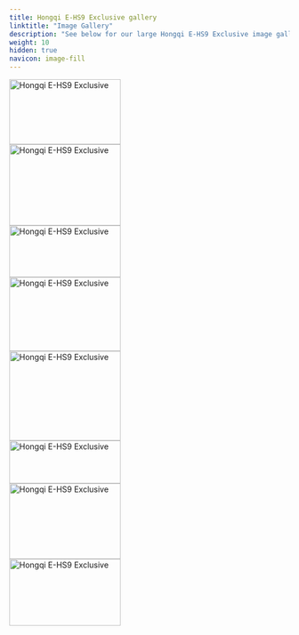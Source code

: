 ```yaml
---
title: Hongqi E-HS9 Exclusive gallery
linktitle: "Image Gallery"
description: "See below for our large Hongqi E-HS9 Exclusive image gallery. Click pictures for high-resolution versions."
weight: 10
hidden: true
navicon: image-fill
---
```

<!-- markdownlint-disable MD033 -->
<div class="pswp-gallery pswp-grid-container" id ="my-gallery">
<div class="pswp-grid-item">
<a href="https://media.evkx.net/multimedia/models/hongqi/e-hs9/e-hs9_exclusive/exterior_1.jpg"
data-pswp-src="https://media.evkx.net/multimedia/models/hongqi/e-hs9/e-hs9_exclusive/exterior_1.jpg"
data-pswp-width="3000"
data-pswp-height="1757" 
target="_blank">
<img src="https://media.evkx.net/multimedia/models/hongqi/e-hs9/e-hs9_exclusive/exterior_1_xst.jpg" alt="Hongqi E-HS9 Exclusive" width="200px" height="117px" />
</a>
</div>
<div class="pswp-grid-item">
<a href="https://media.evkx.net/multimedia/models/hongqi/e-hs9/e-hs9_exclusive/exterior_2.jpg"
data-pswp-src="https://media.evkx.net/multimedia/models/hongqi/e-hs9/e-hs9_exclusive/exterior_2.jpg"
data-pswp-width="3000"
data-pswp-height="2191" 
target="_blank">
<img src="https://media.evkx.net/multimedia/models/hongqi/e-hs9/e-hs9_exclusive/exterior_2_xst.jpg" alt="Hongqi E-HS9 Exclusive" width="200px" height="146px" />
</a>
</div>
<div class="pswp-grid-item">
<a href="https://media.evkx.net/multimedia/models/hongqi/e-hs9/e-hs9_exclusive/exterior_3.jpg"
data-pswp-src="https://media.evkx.net/multimedia/models/hongqi/e-hs9/e-hs9_exclusive/exterior_3.jpg"
data-pswp-width="1760"
data-pswp-height="820" 
target="_blank">
<img src="https://media.evkx.net/multimedia/models/hongqi/e-hs9/e-hs9_exclusive/exterior_3_xst.jpg" alt="Hongqi E-HS9 Exclusive" width="200px" height="93px" />
</a>
</div>
<div class="pswp-grid-item">
<a href="https://media.evkx.net/multimedia/models/hongqi/e-hs9/e-hs9_exclusive/exterior_4.jpg"
data-pswp-src="https://media.evkx.net/multimedia/models/hongqi/e-hs9/e-hs9_exclusive/exterior_4.jpg"
data-pswp-width="1137"
data-pswp-height="758" 
target="_blank">
<img src="https://media.evkx.net/multimedia/models/hongqi/e-hs9/e-hs9_exclusive/exterior_4_xst.jpg" alt="Hongqi E-HS9 Exclusive" width="200px" height="133px" />
</a>
</div>
<div class="pswp-grid-item">
<a href="https://media.evkx.net/multimedia/models/hongqi/e-hs9/e-hs9_exclusive/headlights_1.jpg"
data-pswp-src="https://media.evkx.net/multimedia/models/hongqi/e-hs9/e-hs9_exclusive/headlights_1.jpg"
data-pswp-width="851"
data-pswp-height="686" 
target="_blank">
<img src="https://media.evkx.net/multimedia/models/hongqi/e-hs9/e-hs9_exclusive/headlights_1_xst.jpg" alt="Hongqi E-HS9 Exclusive" width="200px" height="161px" />
</a>
</div>
<div class="pswp-grid-item">
<a href="https://media.evkx.net/multimedia/models/hongqi/e-hs9/e-hs9_exclusive/interior_1.jpg"
data-pswp-src="https://media.evkx.net/multimedia/models/hongqi/e-hs9/e-hs9_exclusive/interior_1.jpg"
data-pswp-width="1760"
data-pswp-height="686" 
target="_blank">
<img src="https://media.evkx.net/multimedia/models/hongqi/e-hs9/e-hs9_exclusive/interior_1_xst.jpg" alt="Hongqi E-HS9 Exclusive" width="200px" height="77px" />
</a>
</div>
<div class="pswp-grid-item">
<a href="https://media.evkx.net/multimedia/models/hongqi/e-hs9/e-hs9_exclusive/main_1.jpg"
data-pswp-src="https://media.evkx.net/multimedia/models/hongqi/e-hs9/e-hs9_exclusive/main_1.jpg"
data-pswp-width="3000"
data-pswp-height="2050" 
target="_blank">
<img src="https://media.evkx.net/multimedia/models/hongqi/e-hs9/e-hs9_exclusive/main_1_xst.jpg" alt="Hongqi E-HS9 Exclusive" width="200px" height="136px" />
</a>
</div>
<div class="pswp-grid-item">
<a href="https://media.evkx.net/multimedia/models/hongqi/e-hs9/e-hs9_exclusive/screens_1.jpg"
data-pswp-src="https://media.evkx.net/multimedia/models/hongqi/e-hs9/e-hs9_exclusive/screens_1.jpg"
data-pswp-width="3000"
data-pswp-height="1800" 
target="_blank">
<img src="https://media.evkx.net/multimedia/models/hongqi/e-hs9/e-hs9_exclusive/screens_1_xst.jpg" alt="Hongqi E-HS9 Exclusive" width="200px" height="120px" />
</a>
</div>
</div>
<script type="module">
  import PhotoSwipeLightbox from '/js/photoswipe-lightbox.esm.js';
    const lightbox = new PhotoSwipeLightbox({
       gallery: '#my-gallery',
        children: 'a',
        pswpModule: () => import('/js/photoswipe.esm.js')
    });
lightbox.init();
</script>
